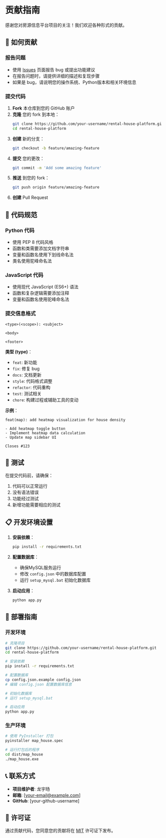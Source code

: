 # 贡献指南

感谢您对房源信息平台项目的关注！我们欢迎各种形式的贡献。

## 🤝 如何贡献

### 报告问题
- 使用 [Issues](../../issues) 页面报告 bug 或提出功能建议
- 在报告问题时，请提供详细的描述和复现步骤
- 如果是 bug，请说明您的操作系统、Python版本和相关环境信息

### 提交代码
1. **Fork** 本仓库到您的 GitHub 账户
2. **克隆** 您的 fork 到本地：
   ```bash
   git clone https://github.com/your-username/rental-house-platform.git
   cd rental-house-platform
   ```
3. **创建** 新的分支：
   ```bash
   git checkout -b feature/amazing-feature
   ```
4. **提交** 您的更改：
   ```bash
   git commit -m 'Add some amazing feature'
   ```
5. **推送** 到您的 fork：
   ```bash
   git push origin feature/amazing-feature
   ```
6. **创建** Pull Request

## 📝 代码规范

### Python 代码
- 使用 PEP 8 代码风格
- 函数和类需要添加文档字符串
- 变量和函数名使用下划线命名法
- 类名使用驼峰命名法

### JavaScript 代码
- 使用现代 JavaScript (ES6+) 语法
- 函数和复杂逻辑需要添加注释
- 变量和函数名使用驼峰命名法

### 提交信息格式
```
<type>(<scope>): <subject>

<body>

<footer>
```

**类型 (type)**：
- `feat`: 新功能
- `fix`: 修复 bug
- `docs`: 文档更新
- `style`: 代码格式调整
- `refactor`: 代码重构
- `test`: 测试相关
- `chore`: 构建过程或辅助工具的变动

**示例**：
```
feat(map): add heatmap visualization for house density

- Add heatmap toggle button
- Implement heatmap data calculation
- Update map sidebar UI

Closes #123
```

## 🧪 测试

在提交代码前，请确保：
1. 代码可以正常运行
2. 没有语法错误
3. 功能经过测试
4. 新增功能需要相应的测试

## 📋 开发环境设置

1. **安装依赖**：
   ```bash
   pip install -r requirements.txt
   ```

2. **配置数据库**：
   - 确保MySQL服务运行
   - 修改 `config.json` 中的数据库配置
   - 运行 `setup_mysql.bat` 初始化数据库

3. **启动应用**：
   ```bash
   python app.py
   ```

## 🚀 部署指南

### 开发环境
```bash
# 克隆项目
git clone https://github.com/your-username/rental-house-platform.git
cd rental-house-platform

# 安装依赖
pip install -r requirements.txt

# 配置数据库
cp config.json.example config.json
# 编辑 config.json 配置数据库信息

# 初始化数据库
# 运行 setup_mysql.bat

# 启动应用
python app.py
```

### 生产环境
```bash
# 使用 PyInstaller 打包
pyinstaller map_house.spec

# 运行打包后的程序
cd dist/map_house
./map_house.exe
```

## 📞 联系方式

- **项目维护者**: 龙宇旸
- **邮箱**: [your-email@example.com]
- **GitHub**: [your-github-username]

## 📄 许可证

通过贡献代码，您同意您的贡献将在 [MIT](LICENSE) 许可证下发布。